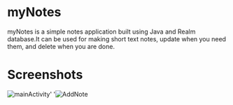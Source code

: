 # myNotes

 myNotes is a simple notes application built using Java and Realm database.It can be used for making short text notes, update when you need them, and delete when you are done.
 
 
# Screenshots
 ![mainActivity](https://user-images.githubusercontent.com/68067460/148652826-5ec38184-31df-4064-81ce-91c7e4094eb3.jpg)'                   '![AddNote](https://user-images.githubusercontent.com/68067460/148652832-c69544d1-f1c7-4679-8901-8371ee87dc20.jpg)
